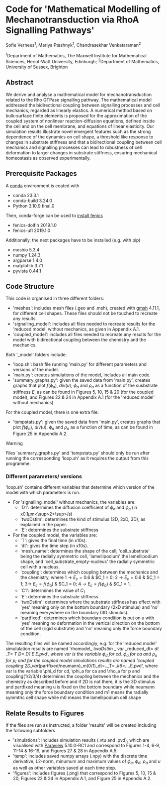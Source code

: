 # Code for 'Mathematical Modelling of Mechanotransduction via RhoA Signalling Pathways' 
Sofie Verhees<sup>1</sup>, Mariya Ptashnyk<sup>1</sup>, Chandrasekhar Venkataraman<sup>2</sup>

<sup>1</sup>Department of Mathematics, The Maxwell Institute for Mathematical Sciences, Heriot-Watt University, Edinburgh; <sup>2</sup>Department of Mathematics, University of Sussex, Brighton


## Abstract
We derive and analyse a mathematical model for mechanotransduction related to the Rho GTPase signalling pathway. The mathematical model addressed the bidirectional coupling between signalling processes and cell mechanics, regarded as linearly elastics. A numerical method based on bulk-surface finite elements is proposed for the approximation of the  coupled system of nonlinear reaction-diffusion equations, defined inside the cell and on the cell membrane, and equations of linear elasticity. Our simulation results illustrate novel emergent features such as the strong dependence of the dynamics on cell shape, a threshold like response to changes in substrate stiffness and  that a bidirectional coupling between cell mechanics and signalling processes can lead to robustness of cell deformation to larger changes in substrate stiffness, ensuring mechanical homeostasis as observed experimentally.


## Prerequisite Packages
A [conda](https://docs.conda.io/en/latest/) environment is ceated with
- conda 23.3.1
- conda-build 3.24.0
- Python 3.10.9.final.0

Then, conda-forge can be used to [install fenics](https://fenics.readthedocs.io/en/latest/installation.html)
- fenics-dolfin 2019.1.0
- fenics-ufl 2019.1.0

Additionally, the next packages have to be installed (e.g. with pip)
- meshio 5.3.4
- numpy 1.24.3
- argparse 1.4.0
- matplotlib 3.7.1
- pyvista 0.44.1


## Code Structure
This code is organised in three different folders:
- 'meshes': includes mesh files (.geo and .msh), created with [gmsh](https://gmsh.info/) 4.11.1, for different cell shapes. These files should not be touched to recreate any results.
- 'signalling_model': includes all files needed to recreate results for the 'reduced model' without mechanics, as given in Appendix A.1.
- 'coupled_model': includes all files needed to recreate any results for the model with bidirectional coupling between the chemistry and the mechanics.

Both '_model' folders include:
- 'loop.sh': bash file running 'main.py' for different parameters and versions of the model.
- 'main.py': creates simulations of the model, includes all main code.
- 'summary_graphs.py': given the saved data from 'main.py', creates graphs that plot $f(\phi_a)$, $div(u)$, $\phi_a$ and $\rho_a$ as a function of the susbstrate stiffness $E$, as can be found in Figures 5, 10, 15 & 20 (for the coupled model), and Figures 22 & 24 in Appendix A.1 (for the 'reduced model' without mechanics).

For the coupled model, there is one extra file:
- 'tempstats.py': given the saved data from 'main.py', creates graphs that plot $f(\phi_a)$, $div(u)$, $\phi_a$ and $\rho_a$ as a function of time, as can be found in Figure 25 in Appendix A.2.

> [!WARNING]
> Files 'summary_graphs.py' and 'tempstats.py' should only be run after running the corresponding 'loop.sh' as it requires the output from this programme.

### Different parameters/ versions
'loop.sh' contains different variables that determine which version of the model with which parameters is run.
- For 'signalling_model' without mechanics, the variables are:
  - 'D1': determines the diffusion coefficient of $\phi_d$ and $\phi_a$ (in x0.1$\mu$m<\sup>2<\sup>/s)
  - 'twoDstim': determines the kind of stimulus (2D, 2xD, 3D), as explained in the paper.
  - 'E': determines the substrate stiffness
- For the coupled model, the variables are:
  - 'T': gives the final time (in x10s).
  - 'dt': gives the time step (in x10s).
  - 'mesh_name': determines the shape of the cell, 'cell_substrate' being the radially symmetric cell, 'lamellipodium' the lamellipodium shape, and 'cell_substrate_empty-nucleus' the radially symmetric cell with a nucleus.
  - 'coupling': determines which coupling between the mechanics and the chemistry, where 1 -> $E_c=0.6$ & $C_1 = 0; 2 -> $E_c=0.6$ & $C_1 = 1; 3-> $E_c=f(\phi_a)$ & $C_1 = 0; 4 -> $E_c=f(\phi_a)$ & $C_1 = 1.
  - 'C1': determines the value of $C_1$
  - 'E': determines the substrate stiffness
  - 'twoDstim': determines where the substrate stiffness has effect with 'yes' meaning only on the bottom boundary (2xD stimulus) and 'no' meaning everywhere on the boundary (3D stimulus).
  - 'partfixed': determines which boundary condition is put on u with 'yes' meaning no deformation in the vertical direction on the bottom of the cell (rigid substrate) and 'no' meaning only the force boundary condition.

The resulting files will be named accordingly, e.g. for the 'reduced model' simululation results are named 'rhomodel_ _twoDstim_ _ _var_ _reduced_dt= _dt_ _T= _T_ _D= _D1_ _E_ E.pvd', where var is the variable $\phi_d$ for cd, $\phi_a$ for ca and $\rho_a$ for p; and for the coupled model simulations results are named 'coupled _coupling_ 2D_var_(partfixed/neumann)_m(0/1)_dt=.._T=.._k6=.._..E.pvd', where var is the variable \phi_d for cd, \phi_a for ca and \rho_a for p and coupling(1/2/3/4) determines the coupling between the mechanics and the chemistry as described before and if 2D is not there, it is the 3D stimulus and partfixed meaning u is fixed on the bottom boundary while neumann meaning only the force boundary condition and m1 means the radially symmtric cell shape while m0 means the lamellipodium cell shape


## Relate Results to Figures
If the files are run as instructed, a folder 'results' will be created including the following subfolders
- 'simulations': includes simulation results (.vtu and .pvd), which are visualised with [Paraview](https://www.paraview.org/) 5.10.0-RC1 and correspond to Figures 1-4, 6-9, 11-14 & 16-19, and Figures 27 & 28 in Appendix A.5.
- 'temp': includes saved numpy arrays (.npy) with the discrete time derivative, L2-norm, minumum and maximum values of $\phi_a$, $\phi_d$, $\rho_a$ and $u$ as well as other variables saved at each time step.
- 'figures': includes figures (.png) that correspond to Figures 5, 10, 15 & 20, Figures 22 & 24 in Appendix A.1, and Figure 25 in Appendix A.2.

